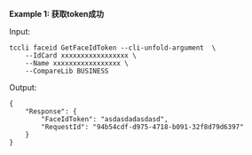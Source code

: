 **Example 1: 获取token成功**



Input: 

```
tccli faceid GetFaceIdToken --cli-unfold-argument  \
    --IdCard xxxxxxxxxxxxxxxxx \
    --Name xxxxxxxxxxxxxxxxx \
    --CompareLib BUSINESS
```

Output: 
```
{
    "Response": {
        "FaceIdToken": "asdasdadasdasd",
        "RequestId": "94b54cdf-d975-4718-b091-32f8d79d6397"
    }
}
```

